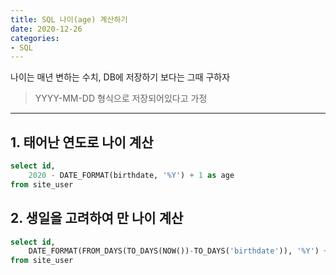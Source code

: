```yaml
---
title: SQL 나이(age) 계산하기
date: 2020-12-26
categories:
- SQL
---
```


나이는 매년 변하는 수치, DB에 저장하기 보다는 그때 구하자

> YYYY-MM-DD 형식으로 저장되어있다고 가정

---

## 1. 태어난 연도로 나이 계산

```sql
select id,
	2020 - DATE_FORMAT(birthdate, '%Y') + 1 as age
from site_user
```



## 2. 생일을 고려하여 만 나이 계산

```sql
select id,
	DATE_FORMAT(FROM_DAYS(TO_DAYS(NOW())-TO_DAYS('birthdate')), '%Y') + 0 as real_age
from site_user
```